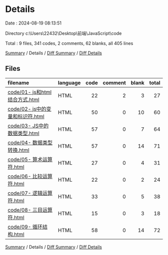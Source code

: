 # Details

Date : 2024-08-19 08:13:51

Directory c:\\Users\\22432\\Desktop\\前端\\JavaScript\\code

Total : 9 files,  341 codes, 2 comments, 62 blanks, all 405 lines

[Summary](results.md) / Details / [Diff Summary](diff.md) / [Diff Details](diff-details.md)

## Files
| filename | language | code | comment | blank | total |
| :--- | :--- | ---: | ---: | ---: | ---: |
| [code/01- js和html结合方式.html](/code/01-%20js%E5%92%8Chtml%E7%BB%93%E5%90%88%E6%96%B9%E5%BC%8F.html) | HTML | 22 | 2 | 3 | 27 |
| [code/02- js中的变量和标识符.html](/code/02-%20js%E4%B8%AD%E7%9A%84%E5%8F%98%E9%87%8F%E5%92%8C%E6%A0%87%E8%AF%86%E7%AC%A6.html) | HTML | 50 | 0 | 10 | 60 |
| [code/03- JS中的数据类型.html](/code/03-%20JS%E4%B8%AD%E7%9A%84%E6%95%B0%E6%8D%AE%E7%B1%BB%E5%9E%8B.html) | HTML | 57 | 0 | 7 | 64 |
| [code/04- 数据类型转换.html](/code/04-%20%E6%95%B0%E6%8D%AE%E7%B1%BB%E5%9E%8B%E8%BD%AC%E6%8D%A2.html) | HTML | 57 | 0 | 14 | 71 |
| [code/05- 算术运算符.html](/code/05-%20%E7%AE%97%E6%9C%AF%E8%BF%90%E7%AE%97%E7%AC%A6.html) | HTML | 27 | 0 | 4 | 31 |
| [code/06- 比较运算符.html](/code/06-%20%E6%AF%94%E8%BE%83%E8%BF%90%E7%AE%97%E7%AC%A6.html) | HTML | 22 | 0 | 2 | 24 |
| [code/07- 逻辑运算符.html](/code/07-%20%E9%80%BB%E8%BE%91%E8%BF%90%E7%AE%97%E7%AC%A6.html) | HTML | 33 | 0 | 5 | 38 |
| [code/08- 三目运算符.html](/code/08-%20%E4%B8%89%E7%9B%AE%E8%BF%90%E7%AE%97%E7%AC%A6.html) | HTML | 15 | 0 | 3 | 18 |
| [code/09- 循环结构.html](/code/09-%20%E5%BE%AA%E7%8E%AF%E7%BB%93%E6%9E%84.html) | HTML | 58 | 0 | 14 | 72 |

[Summary](results.md) / Details / [Diff Summary](diff.md) / [Diff Details](diff-details.md)